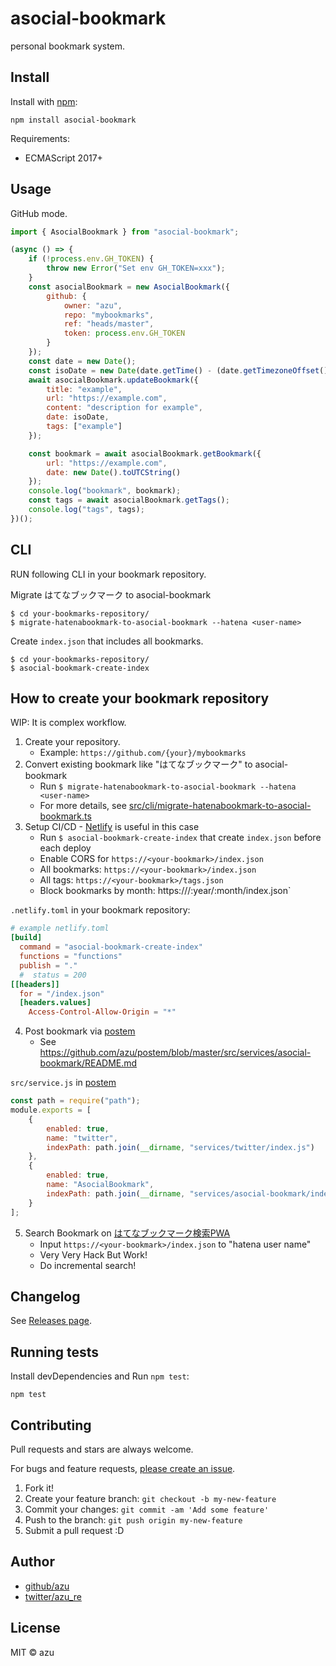 # asocial-bookmark

personal bookmark system.

## Install

Install with [npm](https://www.npmjs.com/):

    npm install asocial-bookmark

Requirements:

- ECMAScript 2017+

## Usage

GitHub mode.

```js
import { AsocialBookmark } from "asocial-bookmark";

(async () => {
    if (!process.env.GH_TOKEN) {
        throw new Error("Set env GH_TOKEN=xxx");
    }
    const asocialBookmark = new AsocialBookmark({
        github: {
            owner: "azu",
            repo: "mybookmarks",
            ref: "heads/master",
            token: process.env.GH_TOKEN
        }
    });
    const date = new Date();
    const isoDate = new Date(date.getTime() - (date.getTimezoneOffset() * 60000)).toISOString();
    await asocialBookmark.updateBookmark({
        title: "example",
        url: "https://example.com",
        content: "description for example",
        date: isoDate,
        tags: ["example"]
    });

    const bookmark = await asocialBookmark.getBookmark({
        url: "https://example.com",
        date: new Date().toUTCString()
    });
    console.log("bookmark", bookmark);
    const tags = await asocialBookmark.getTags();
    console.log("tags", tags);
})();
```

## CLI

RUN following CLI in your bookmark repository.

Migrate はてなブックマーク to asocial-bookmark

    $ cd your-bookmarks-repository/
    $ migrate-hatenabookmark-to-asocial-bookmark --hatena <user-name>

Create `index.json` that includes all bookmarks.

    $ cd your-bookmarks-repository/
    $ asocial-bookmark-create-index


## How to create your bookmark repository

WIP: It is complex workflow.

1. Create your repository.
    - Example: `https://github.com/{your}/mybookmarks`
2. Convert existing bookmark like "はてなブックマーク" to asocial-bookmark
    - Run `$ migrate-hatenabookmark-to-asocial-bookmark --hatena <user-name>`
    - For more details, see [src/cli/migrate-hatenabookmark-to-asocial-bookmark.ts](src/cli/migrate-hatenabookmark-to-asocial-bookmark.ts)
3. Setup CI/CD - [Netlify](https://www.netlify.com/) is useful in this case
    - Run `$ asocial-bookmark-create-index` that create `index.json` before each deploy
    - Enable CORS for `https://<your-bookmark>/index.json`
    - All bookmarks: `https://<your-bookmark>/index.json`
    - All tags: `https://<your-bookmark>/tags.json`
    - Block bookmarks by month: https://<your-bookmark>/:year/:month/index.json` 

`.netlify.toml` in your bookmark repository:
```toml
# example netlify.toml
[build]
  command = "asocial-bookmark-create-index"
  functions = "functions"
  publish = "."
  #  status = 200
[[headers]]
  for = "/index.json"
  [headers.values]
    Access-Control-Allow-Origin = "*"

```


4. Post bookmark via [postem](https://github.com/azu/postem)
    - See <https://github.com/azu/postem/blob/master/src/services/asocial-bookmark/README.md>


`src/service.js` in [postem](https://github.com/azu/postem)
```js
const path = require("path");
module.exports = [
    {
        enabled: true,
        name: "twitter",
        indexPath: path.join(__dirname, "services/twitter/index.js")
    },
    {
        enabled: true,
        name: "AsocialBookmark",
        indexPath: path.join(__dirname, "services/asocial-bookmark/index.js")
    }
];
```

5. Search Bookmark on [はてなブックマーク検索PWA](https://hatebupwa.netlify.com/)
    - Input `https://<your-bookmark>/index.json` to "hatena user name" 
    - Very Very Hack But Work!
    - Do incremental search! 


## Changelog

See [Releases page](https://github.com/azu/asocial-bookmark/releases).

## Running tests

Install devDependencies and Run `npm test`:

    npm test

## Contributing

Pull requests and stars are always welcome.

For bugs and feature requests, [please create an issue](https://github.com/azu/asocial-bookmark/issues).

1. Fork it!
2. Create your feature branch: `git checkout -b my-new-feature`
3. Commit your changes: `git commit -am 'Add some feature'`
4. Push to the branch: `git push origin my-new-feature`
5. Submit a pull request :D

## Author

- [github/azu](https://github.com/azu)
- [twitter/azu_re](https://twitter.com/azu_re)

## License

MIT © azu

